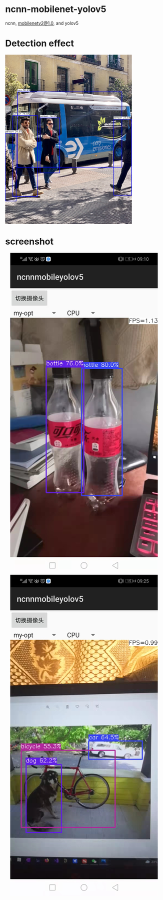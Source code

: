 # ncnn-mobilenet-yolov5
 ncnn, mobilenetv2@1.0, and yolov5


# Detection effect
<img src="bus-demo.jpg" width="405" hight="540" align=center />

# screenshot
<center class="half">
    <img src="demo.jpg"/><img src="demo1.jpg"/>
</center>
